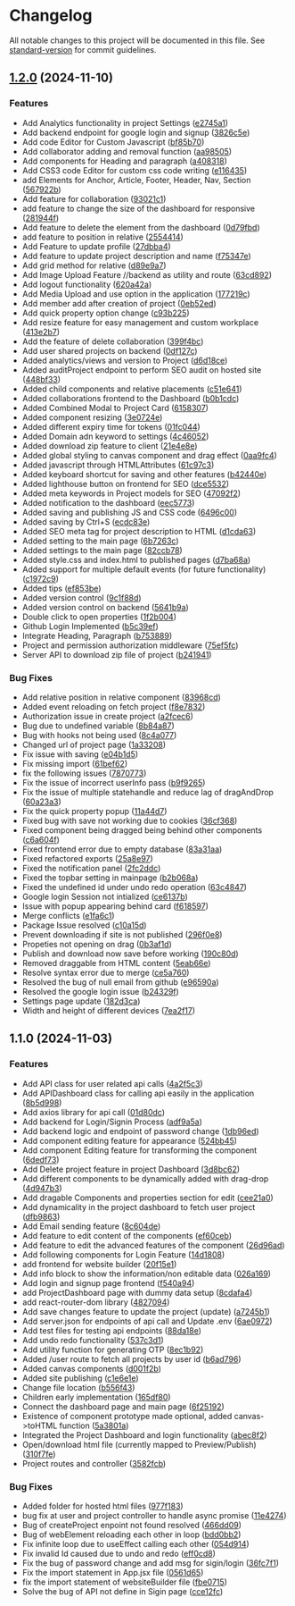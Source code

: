 # Changelog

All notable changes to this project will be documented in this file. See [standard-version](https://github.com/conventional-changelog/standard-version) for commit guidelines.

## [1.2.0](https://github.com/Nishant040305/Evolution/compare/v1.1.0...v1.2.0) (2024-11-10)

### Features

- Add Analytics functionality in project Settings ([e2745a1](https://github.com/Nishant040305/Evolution/commit/e2745a102d922e00108236144a9e59e93aaaf721))
- Add backend endpoint for google login and signup ([3826c5e](https://github.com/Nishant040305/Evolution/commit/3826c5edfb5ebfda6baa6b1fdf12b47a72ab2f5d))
- Add code Editor for Custom Javascript ([bf85b70](https://github.com/Nishant040305/Evolution/commit/bf85b70da5e3bc7dd4f2c84469481190b6f50bd3))
- Add collaborator adding and removal function ([aa98505](https://github.com/Nishant040305/Evolution/commit/aa985051be913677cbf960957042288d4fa3c759))
- Add components for Heading and paragraph ([a408318](https://github.com/Nishant040305/Evolution/commit/a408318f15b0a2438a7d24d9da158e5d4363ab13))
- Add CSS3 code Editor for custom css code writing ([e116435](https://github.com/Nishant040305/Evolution/commit/e116435713526773cfbf3cee21c274af1f4e3733))
- add Elements for Anchor, Article, Footer, Header, Nav, Section ([567922b](https://github.com/Nishant040305/Evolution/commit/567922b3cecef009c1f96e691ad9f1599c85501c))
- Add feature for collaboration ([93021c1](https://github.com/Nishant040305/Evolution/commit/93021c113b0776eacfc7a9e0e22cee1fa68c89a6))
- add feature to change the size of the dashboard for responsive ([281944f](https://github.com/Nishant040305/Evolution/commit/281944fcf242a7fdbab803b06213cdc683c2582b))
- Add feature to delete the element from the dashboard ([0d79fbd](https://github.com/Nishant040305/Evolution/commit/0d79fbdb970905cfbd2ca621763903aba2309415))
- add feature to position in relative ([2554414](https://github.com/Nishant040305/Evolution/commit/2554414afb6bb59b181bd140963ad160e39e7add))
- Add Feature to update profile ([27dbba4](https://github.com/Nishant040305/Evolution/commit/27dbba44d36f99bd8e3b9ff289c9a4e6ed70c16c))
- Add feature to update project description and name ([f75347e](https://github.com/Nishant040305/Evolution/commit/f75347e58555616380d53e43a54d23549dc9b076))
- Add grid method for relative ([d89e9a7](https://github.com/Nishant040305/Evolution/commit/d89e9a72565284dd029332ee0fc6dafc0856c344))
- Add Image Upload Feature //backend as utility and route ([63cd892](https://github.com/Nishant040305/Evolution/commit/63cd8922b7e68e693da3ff9116b31d9b3b1f88c1))
- Add logout functionality ([620a42a](https://github.com/Nishant040305/Evolution/commit/620a42abd1e405a44bc621910b5fdff56b955295))
- Add Media Upload and use option in the application ([177219c](https://github.com/Nishant040305/Evolution/commit/177219ca79e68a8f0be2ca762283507cae98b350))
- Add member add after creation of project ([0eb52ed](https://github.com/Nishant040305/Evolution/commit/0eb52ed7d2dad4726970a45abeed1df60a11fd52))
- Add quick property option change ([c93b225](https://github.com/Nishant040305/Evolution/commit/c93b225610219ac385494ef8f520e8a0bee55291))
- Add resize feature for easy management and custom workplace ([413e2b7](https://github.com/Nishant040305/Evolution/commit/413e2b731a47100d33a6de8f0edd66332faefff5))
- Add the feature of delete collaboration ([399f4bc](https://github.com/Nishant040305/Evolution/commit/399f4bc502151b143e12ec60daebe1ead8dddb7b))
- Add user shared projects on backend ([0df127c](https://github.com/Nishant040305/Evolution/commit/0df127ca380845f1a12090c49cb9f2ace9fe2af8))
- Added analytics/views and version to Project ([d6d18ce](https://github.com/Nishant040305/Evolution/commit/d6d18ce8aa0fbf705da2a4dfc337c5e308aa1dee))
- Added auditProject endpoint to perform SEO audit on hosted site ([448bf33](https://github.com/Nishant040305/Evolution/commit/448bf33f7f0bed77fc01659f8f09caac0e2fa3a6))
- Added child components and relative placements ([c51e641](https://github.com/Nishant040305/Evolution/commit/c51e641a4ed4a37e103cd5f181c7f953cbeedeee))
- Added collaborations frontend to the Dashboard ([b0b1cdc](https://github.com/Nishant040305/Evolution/commit/b0b1cdc0aeb79ba65bc82243e7443263c4753ac7))
- Added Combined Modal to Project Card ([6158307](https://github.com/Nishant040305/Evolution/commit/615830723a600caf348686aae6584dcea33e9776))
- Added component resizing ([3e0724e](https://github.com/Nishant040305/Evolution/commit/3e0724e86391866f73c58debdb651482dd5498c6))
- Added different expiry time for tokens ([01fc044](https://github.com/Nishant040305/Evolution/commit/01fc04485802ba3a1a376413b8f5c15f4bc4a419))
- Added Domain adn keyword to settings ([4c46052](https://github.com/Nishant040305/Evolution/commit/4c46052843ab4b88de1c0fc3604f18366cc5b3ed))
- Added download zip feature to client ([21e4e8e](https://github.com/Nishant040305/Evolution/commit/21e4e8ee31a78f36a330c7f965daa878daf9511b))
- Added global styling to canvas component and drag effect ([0aa9fc4](https://github.com/Nishant040305/Evolution/commit/0aa9fc48ad94a1c079dd8a498e8ec2db4df6d4b2))
- Added javascript through HTMLAttributes ([61c97c3](https://github.com/Nishant040305/Evolution/commit/61c97c32881aafe717d434cb348ecb7615830978))
- Added keyboard shortcut for saving and other features ([b42440e](https://github.com/Nishant040305/Evolution/commit/b42440e3abeaf25f847da54cbd4b718ce3df6e57))
- Added lighthouse button on frontend for SEO ([dce5532](https://github.com/Nishant040305/Evolution/commit/dce553247a6f932c82248658a1837100ab6db275))
- Added meta keywords in Project models for SEO ([47092f2](https://github.com/Nishant040305/Evolution/commit/47092f29bd82c54e3cd3c89e9502e89950056c6d))
- Added notification to the dashboard ([eec5773](https://github.com/Nishant040305/Evolution/commit/eec57739a069b8b73ed627a62d0775a786c1ef73))
- Added saving and publishing JS and CSS code ([6496c00](https://github.com/Nishant040305/Evolution/commit/6496c00def4ba245204dc7522c2770ca78a1e2d0))
- Added saving by Ctrl+S ([ecdc83e](https://github.com/Nishant040305/Evolution/commit/ecdc83e09965e36d1de580ba6220ed4e2bfdd7de))
- Added SEO meta tag for project description to HTML ([d1cda63](https://github.com/Nishant040305/Evolution/commit/d1cda6364c209000cd566e0796c0c95cd75a8216))
- Added setting to the main page ([6b7263c](https://github.com/Nishant040305/Evolution/commit/6b7263ca999d4f74e756504154bbd94ad0933582))
- Added settings to the main page ([82ccb78](https://github.com/Nishant040305/Evolution/commit/82ccb786ed8219f15db894eeff06df97f65ea181))
- Added style.css and index.html to published pages ([d7ba68a](https://github.com/Nishant040305/Evolution/commit/d7ba68acdcff650cd4cfd30f3f8ea152e6ba01de))
- Added support for multiple default events (for future functionality) ([c1972c9](https://github.com/Nishant040305/Evolution/commit/c1972c96cbd1c2972d9b9c89a25315dc1bd6399a))
- Added tips ([ef853be](https://github.com/Nishant040305/Evolution/commit/ef853be688d5319f7c9b0096e78c0790e96be43a))
- Added version control ([9c1f88d](https://github.com/Nishant040305/Evolution/commit/9c1f88d2c36a6764a86f2e351b1dcf69dcb6cda7))
- Added version control on backend ([5641b9a](https://github.com/Nishant040305/Evolution/commit/5641b9a5c4e5380b720e5a331273f3b9e915afe3))
- Double click to open properties ([1f2b004](https://github.com/Nishant040305/Evolution/commit/1f2b0040f28498f91022e8f6d5722e9355c8dfba))
- Github Login Implemented ([b5c39ef](https://github.com/Nishant040305/Evolution/commit/b5c39efad318e5700b171f000c973417c8c77cef))
- Integrate Heading, Paragraph ([b753889](https://github.com/Nishant040305/Evolution/commit/b7538895ef8085b317741949acecaa1e052c76e8))
- Project and permission authorization middleware ([75ef5fc](https://github.com/Nishant040305/Evolution/commit/75ef5fc0acd3c7d1e2ffa9a3a03e7a3eb08872b2))
- Server API to download zip file of project ([b241941](https://github.com/Nishant040305/Evolution/commit/b2419413090da54b4997f60a2a5607f96cdcca96))

### Bug Fixes

- Add relative position in relative component ([83968cd](https://github.com/Nishant040305/Evolution/commit/83968cd6c58b2cfe682d776560ccb3e61cf90458))
- Added event reloading on fetch project ([f8e7832](https://github.com/Nishant040305/Evolution/commit/f8e7832f51f43ac4d84792c6fb7cda11f721537d))
- Authorization issue in create project ([a2fcec6](https://github.com/Nishant040305/Evolution/commit/a2fcec607d89f1b87cf47a55b85cb3cf53e74d4d))
- Bug due to undefined variable ([8b84a87](https://github.com/Nishant040305/Evolution/commit/8b84a87c4b280d982d61756805818742dc6f7633))
- Bug with hooks not being used ([8c4a077](https://github.com/Nishant040305/Evolution/commit/8c4a0775ec4f343f7108570f6a73ede8f19c824a))
- Changed url of project page ([1a33208](https://github.com/Nishant040305/Evolution/commit/1a3320884913fb0e509eef56cc55268e228f2858))
- Fix issue with saving ([e04b1d5](https://github.com/Nishant040305/Evolution/commit/e04b1d5ca49b14ea8450c5a9752d25a843db3fa2))
- Fix missing import ([61bef62](https://github.com/Nishant040305/Evolution/commit/61bef62f791e7e6dd3aa6ec7fec48fabbe7e68e9))
- fix the following issues ([7870773](https://github.com/Nishant040305/Evolution/commit/7870773c2ea0475ff7248a57bd04deda06315c0d))
- Fix the issue of incorrect userInfo pass ([b9f9265](https://github.com/Nishant040305/Evolution/commit/b9f9265bcb257d4777512b9383e661ea9636a607))
- Fix the issue of multiple statehandle and reduce lag of dragAndDrop ([60a23a3](https://github.com/Nishant040305/Evolution/commit/60a23a336193bbe6f96afbb25d4ae1413a48e098))
- Fix the quick property popup ([11a44d7](https://github.com/Nishant040305/Evolution/commit/11a44d7593e8c3b633fadb55e9d73adbe1fe167b))
- Fixed bug with save not working due to cookies ([36cf368](https://github.com/Nishant040305/Evolution/commit/36cf368f442bbd7b6fad9004ad19756fe526c40a))
- Fixed component being dragged being behind other components ([c6a604f](https://github.com/Nishant040305/Evolution/commit/c6a604f9d1715e99d28493c8a26bc6cd8a86f7a9))
- Fixed frontend error due to empty database ([83a31aa](https://github.com/Nishant040305/Evolution/commit/83a31aa053d505fc5076429476c714546dcc0bc8))
- Fixed refactored exports ([25a8e97](https://github.com/Nishant040305/Evolution/commit/25a8e9773853ecb754ce0d38b6de653abe5fce0b))
- Fixed the notification panel ([2fc2ddc](https://github.com/Nishant040305/Evolution/commit/2fc2ddc3f1a0f3867ef096d1045ced22920611ed))
- Fixed the topbar setting in mainpage ([b2b068a](https://github.com/Nishant040305/Evolution/commit/b2b068a31c38da6f8b025aefec38f63fd53bb3fb))
- Fixed the undefined id under undo redo operation ([63c4847](https://github.com/Nishant040305/Evolution/commit/63c484727b5092721df748237b7224c86521140b))
- Google login Session not intialized ([ce6137b](https://github.com/Nishant040305/Evolution/commit/ce6137bee7757c54dcc6e6d537db94378edac69e))
- Issue with popup appearing behind card ([f618597](https://github.com/Nishant040305/Evolution/commit/f61859759d4594440285ee1740de6df3bc4ed9b6))
- Merge conflicts ([e1fa6c1](https://github.com/Nishant040305/Evolution/commit/e1fa6c1eea0633b7ea9c91953c1609128c294fd5))
- Package Issue resolved ([c10a15d](https://github.com/Nishant040305/Evolution/commit/c10a15dd4ee0a5793575baa7e473b649a6200e74))
- Prevent downloading if site is not published ([296f0e8](https://github.com/Nishant040305/Evolution/commit/296f0e8a023e8fe12f749bd1e1dbf718f7ceec97))
- Propeties not opening on drag ([0b3af1d](https://github.com/Nishant040305/Evolution/commit/0b3af1dbff8e28a67032124ab15a78c5440d83d4))
- Publish and download now save before working ([190c80d](https://github.com/Nishant040305/Evolution/commit/190c80da5c47588f56bb28017d9fe90563be1be3))
- Removed draggable from HTML content ([5eab66e](https://github.com/Nishant040305/Evolution/commit/5eab66ee1a7da966af913f4e676d1c39560201e4))
- Resolve syntax error due to merge ([ce5a760](https://github.com/Nishant040305/Evolution/commit/ce5a7605b61951b00509a5e7bb5b725efeb6bd70))
- Resolved the bug of null email from github ([e96590a](https://github.com/Nishant040305/Evolution/commit/e96590a680a026285460585da8b3d3e065575269))
- Resolved the google login issue ([b24329f](https://github.com/Nishant040305/Evolution/commit/b24329fc67a681373c88530a1138ff69df618f07))
- Settings page update ([182d3ca](https://github.com/Nishant040305/Evolution/commit/182d3ca8d522ba9811eeb733be1ed1d47862b936))
- Width and height of different devices ([7ea2f17](https://github.com/Nishant040305/Evolution/commit/7ea2f17195cc22a4806211526c6cdf52d0964c65))

## 1.1.0 (2024-11-03)

### Features

- Add API class for user related api calls ([4a2f5c3](https://github.com/Nishant040305/Evolution/commit/4a2f5c34d86e3ff22a2f9a7949fc958ad876304d))
- Add APIDashboard class for calling api easily in the application ([8b5d998](https://github.com/Nishant040305/Evolution/commit/8b5d998d18e2028f49cb2c72623d3974fa74b2e2))
- Add axios library for api call ([01d80dc](https://github.com/Nishant040305/Evolution/commit/01d80dc3fb2fbcfaec701e1a187337b4a22b246e))
- Add backend for Login/Signin Process ([adf9a5a](https://github.com/Nishant040305/Evolution/commit/adf9a5a7e7b7cc9dd6e1a58ebdc0ea7c43b1a0aa))
- Add backend logic and endpoint of password change ([1db96ed](https://github.com/Nishant040305/Evolution/commit/1db96ed0ef65bf423acfdd15d3981063dfbe6098))
- Add component editing feature for appearance ([524bb45](https://github.com/Nishant040305/Evolution/commit/524bb454f813bbfda61b39a330abc205e49e0e6a))
- Add component Editing feature for transforming the component ([6dedf73](https://github.com/Nishant040305/Evolution/commit/6dedf73956d92bfa6020e71826bb0c36a6dd8b7b))
- Add Delete project feature in project Dashboard ([3d8bc62](https://github.com/Nishant040305/Evolution/commit/3d8bc6276c8b9adb8315461941aab43f398f8512))
- Add different components to be dynamically added with drag-drop ([4d947b3](https://github.com/Nishant040305/Evolution/commit/4d947b31e13ff6140e01fecbc88bb6c15989ce75))
- Add dragable Components and properties section for edit ([cee21a0](https://github.com/Nishant040305/Evolution/commit/cee21a04608fa953016820c0b2d89428b70c557c))
- Add dynamicality in the project dashboard to fetch user project ([dfb9863](https://github.com/Nishant040305/Evolution/commit/dfb98636e831cd25c0956f3e98261a7e30ad054b))
- Add Email sending feature ([8c604de](https://github.com/Nishant040305/Evolution/commit/8c604dea3fcd6ffe5e4bc4b563e646efb3fee6a5))
- Add feature to edit content of the components ([ef60ceb](https://github.com/Nishant040305/Evolution/commit/ef60cebbc62d2ae0ac2788aaeae70114fb4def58))
- Add feature to edit the advanced features of the component ([26d96ad](https://github.com/Nishant040305/Evolution/commit/26d96adcb12e58392ea5d9de429c3117dab36b37))
- Add following components for Login Feature ([14d1808](https://github.com/Nishant040305/Evolution/commit/14d180845e4f149f27724b6a2840bcce369c01cf))
- add frontend for website builder ([20f15e1](https://github.com/Nishant040305/Evolution/commit/20f15e1c90f33850e06ecde9ea3810fb2c883008))
- Add info block to show the information/non editable data ([026a169](https://github.com/Nishant040305/Evolution/commit/026a16949225f2e6e633cdbcdd2075ec44a45817))
- Add login and signup page frontend ([f540a94](https://github.com/Nishant040305/Evolution/commit/f540a94f0042c51a73860a8220da76ca613c2017))
- add ProjectDashboard page with dummy data setup ([8cdafa4](https://github.com/Nishant040305/Evolution/commit/8cdafa4e5901fb344e017da1ca24e7ec792b90ca))
- add react-router-dom library ([4827094](https://github.com/Nishant040305/Evolution/commit/4827094382c38a8c049e37f33bc8880b0b51cd4b))
- Add save changes feature to update the project (update) ([a7245b1](https://github.com/Nishant040305/Evolution/commit/a7245b1f4442018007799a364e74807d5bdf57cf))
- Add server.json for endpoints of api call and Update .env ([6ae0972](https://github.com/Nishant040305/Evolution/commit/6ae0972d8e06cf2f3c68d39f1ae49392fd6d9964))
- Add test files for testing api endpoints ([88da18e](https://github.com/Nishant040305/Evolution/commit/88da18e6e960861a9ed7d488ec48fc1c1a389e47))
- Add undo redo functionality ([537c3d1](https://github.com/Nishant040305/Evolution/commit/537c3d118e37a3c804e722b0d92a61e28cbe83b7))
- Add utility function for generating OTP ([8ec1b92](https://github.com/Nishant040305/Evolution/commit/8ec1b92f455e6d042745d3bcdbb1a3aa04d892f2))
- Added /user route to fetch all projects by user id ([b6ad796](https://github.com/Nishant040305/Evolution/commit/b6ad7961d67f2686887d09048c15df61d4659f09))
- Added canvas components ([d001f2b](https://github.com/Nishant040305/Evolution/commit/d001f2bcd63afb6efe43b907be4d6971e3c5cf89))
- Added site publishing ([c1e6e1e](https://github.com/Nishant040305/Evolution/commit/c1e6e1ec8b441c55f70159c22d6a7ccaa3fd5f44))
- Change file location ([b556f43](https://github.com/Nishant040305/Evolution/commit/b556f43e971171fc71db417fc5919d81ac597977))
- Children early implementation ([165df80](https://github.com/Nishant040305/Evolution/commit/165df80d58f9129f2bf97fee7e34ad4d0b28afce))
- Connect the dashboard page and main page ([6f25192](https://github.com/Nishant040305/Evolution/commit/6f25192d674c3ce52f0dfdce833ef9b591bb601c))
- Existence of component prototype made optional, added canvas->toHTML function ([5a3801a](https://github.com/Nishant040305/Evolution/commit/5a3801a203d132c928fbf66b0fc824467a0b8f26))
- Integrated the Project Dashboard and login functionality ([abec8f2](https://github.com/Nishant040305/Evolution/commit/abec8f2d2e7c77574b7f1370646bdef7f32ee029))
- Open/download html file (currently mapped to Preview/Publish) ([310f7fe](https://github.com/Nishant040305/Evolution/commit/310f7feb076e3f01aea19c0d35db5225f6ff02a6))
- Project routes and controller ([3582fcb](https://github.com/Nishant040305/Evolution/commit/3582fcb6d23592fc05a2d032210d53f6aafadb66))

### Bug Fixes

- Added folder for hosted html files ([977f183](https://github.com/Nishant040305/Evolution/commit/977f1838f0f5606ea93c678e5966e76f9788bc62))
- bug fix at user and project controller to handle async promise ([11e4274](https://github.com/Nishant040305/Evolution/commit/11e427446f93614fa677424961d614ec9bf87a27))
- Bug of createProject enpoint not found resolved ([466dd09](https://github.com/Nishant040305/Evolution/commit/466dd0907351d31479e6f3ae6be1bc6eff806f75))
- Bug of webElement reloading each other in loop ([bdd0bb2](https://github.com/Nishant040305/Evolution/commit/bdd0bb2c44b13dfb3dfb787c8989a92b56c6fbbd))
- Fix infinite loop due to useEffect calling each other ([054d914](https://github.com/Nishant040305/Evolution/commit/054d914c30ba528638e0d2e1d9034857e1cca5b2))
- Fix invalid Id caused due to undo and redo ([eff0cd8](https://github.com/Nishant040305/Evolution/commit/eff0cd8266af52f8ec5829f68bc015bf473f8d1a))
- Fix the bug of password change and add msg for sigin/login ([36fc7f1](https://github.com/Nishant040305/Evolution/commit/36fc7f1ba2b3298dd8f5fab2f744dae110969dfd))
- Fix the import statement in App.jsx file ([0561d65](https://github.com/Nishant040305/Evolution/commit/0561d656c64eeb2ac730f0db24a0461627cfd224))
- fix the import statement of websiteBuilder file ([fbe0715](https://github.com/Nishant040305/Evolution/commit/fbe07158cf1e28a23ac7742e9ec2191ae73de595))
- Solve the bug of API not define in Sigin page ([cce12fc](https://github.com/Nishant040305/Evolution/commit/cce12fc780fbb51bbc826e9c440fc49575684ec4))

